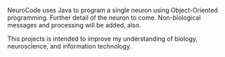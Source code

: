 NeuroCode uses Java to program a single neuron using Object-Oriented programming.
Further detail of the neuron to come. Non-biological messages and processing will
be added, also.

This projects is intended to improve my understanding of biology, neuroscience, and
information technology.